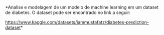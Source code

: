 *Analise e modelagem de um modelo de machine learning em um dataset de diabetes. O dataset pode ser encontrado no link a seguir:

https://www.kaggle.com/datasets/iammustafatz/diabetes-prediction-dataset*
